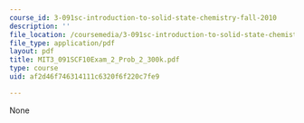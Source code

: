 ```yaml
---
course_id: 3-091sc-introduction-to-solid-state-chemistry-fall-2010
description: ''
file_location: /coursemedia/3-091sc-introduction-to-solid-state-chemistry-fall-2010/af2d46f746314111c6320f6f220c7fe9_MIT3_091SCF10Exam_2_Prob_2_300k.pdf
file_type: application/pdf
layout: pdf
title: MIT3_091SCF10Exam_2_Prob_2_300k.pdf
type: course
uid: af2d46f746314111c6320f6f220c7fe9

---
```

None